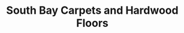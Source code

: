 ---
title: "South Bay Carpets and Hardwood Floors"
url: /redondo-beach/south-bay-carpets-and-hardwood-floors/
shop: Fußböden
---